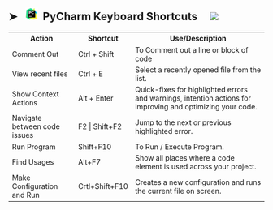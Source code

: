 ## ➤ &nbsp; <img src="https://github.com/devicons/devicon/blob/master/icons/pycharm/pycharm-original.svg" title="Pycharm"  alt="PyCharm" width="25"/>&nbsp;  PyCharm Keyboard Shortcuts &nbsp;&nbsp;&nbsp;  ![](https://img.shields.io/badge/JetBrains-PyCharm-darkgreen?style=flat&logo=PyCharm-code&logoColor=white)&nbsp;


<table>
  <tr>
    <th><b>Action</b></th>
    <th><b>Shortcut</b></th>
    <th><b>Use/Description</b></th>
  </tr>
  <tr>
    <td>Comment Out</td>
    <td>Ctrl + Shift </td>
    <td>To Comment out a line or block of code</td>
  </tr>
  <tr>
    <td>View recent files</td>
    <td>Ctrl + E </td>
    <td>Select a recently opened file from the list.</td>
  </tr>
  <tr>
    <td>Show Context Actions</td>
    <td>Alt + Enter </td>
    <td>Quick-fixes for highlighted errors and warnings, intention actions for improving and optimizing your code.</td>
  </tr>
  <tr>
    <td>Navigate between code issues</td>
    <td>F2 | Shift+F2 </td>
    <td>Jump to the next or previous highlighted error.</td>
  </tr>
  <tr>
    <td>Run Program</td>
    <td>Shift+F10 </td>
    <td>To Run / Execute Program.</td>
  </tr>
   <tr>
    <td>Find Usages</td>
    <td>Alt+F7</td>
    <td>Show all places where a code element is used across your project.</td>
  </tr>
  
   <tr>
    <td>Make Configuration and Run</td>
    <td>Crtl+Shift+F10</td>
    <td>Creates a new configuration and runs the current file on screen.</td>
  </tr>
</table>
